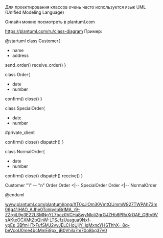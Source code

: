 Для проектирования классов очень часто используется язык UML (Unified Modeling Language)


Онлайн можно посмотреть в plantuml.com


https://plantuml.com/ru/class-diagram
Пример:

@startuml
class Customer{
  + name
  + address

  send_order()
  receive_order()
}

class Order{
  + date
  + number

  confirm()
  close()
}

class SpecialOrder{

  + date
  + number

  #private_client

  confirm()
  close()
  dispatch()
}

class NormalOrder{

  + date
  + number

  confirm()
  close()
  dispatch()
  receive()
}

Customer "1" -- "n" Order
Order <|-- SpecialOrder
Order <|-- NormalOrder


@enduml


www.plantuml.com/plantuml/png/XT0xJiOm30VmtQUmmW927TWPAh73m06g41iHAO_AJhe0ToVqyIbBrIMA_r9-ZZrgiL9g3E22LSMNgYL7bcz0VCHa8wyNIoIi2grGJZHb8PRxXrOAE_OBtv9VsAKteOCXMtZpQlnW-LTSJfzUuagua9Nxf-ypEs_3BfmHTxFufSMJ2vvJELCHoUjiY_lgMxncYHSThhX-_8q-beVcoU0me4bcMmEi9px_jB0Vhilx7m70o8bg37y0